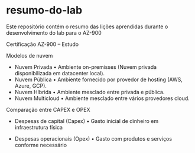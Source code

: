 # resumo-do-lab
Este repositório contém o resumo das lições aprendidas durante o desenvolvimento do lab para o AZ-900

Certificação AZ-900 – Estudo

Modelos de nuvem
- Nuvem Privada
•	Ambiente on-premisses (Nuvem privada disponibilizada em datacenter local).
- Nuvem Pública
•	Ambiente fornecido por provedor de hosting (AWS, Azure, GCP).
- Nuvem Híbrida
•	Ambiente mesclado entre privada e pública.
- Nuvem Multicloud
•	Ambiente mesclado entre vários provedores cloud.

Comparação entre CAPEX e OPEX
- Despesas de capital (Capex)
•	Gasto inicial de dinheiro em infraestrutura física

- Despesas operacionais (Opex)
•	Gasto com produtos e serviços conforme necessário
